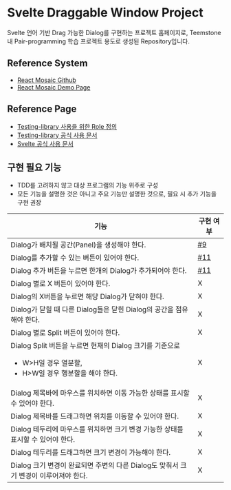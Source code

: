 # Svelte Draggable Window Project

Svelte 언어 기반 Drag 가능한 Dialog를 구현하는 프로젝트 홈페이지로, Teemstone 내 Pair-programming 학습 프로젝트 용도로 생성된 Repository입니다.

## Reference System

- [React Mosaic Github](https://github.com/nomcopter/react-mosaic)
- [React Mosaic Demo Page](https://nomcopter.github.io/react-mosaic/)

## Reference Page

- [Testing-library 사용을 위한 Role 정의](https://www.w3.org/WAI/PF/HTML/wiki/RoleAttribute)
- [Testing-library 공식 사용 문서](https://testing-library.com/docs/)
- [Svelte 공식 사용 문서](https://svelte.dev/docs)

## 구현 필요 기능
- TDD를 고려하지 않고 대상 프로그램의 기능 위주로 구성
- 모든 기능을 설명한 것은 아니고 주요 기능만 설명한 것으로, 필요 시 추가 기능을 구현 권장

|기능|구현 여부|
|---|---|
|Dialog가 배치될 공간(Panel)을 생성해야 한다.|[#9](https://github.com/teemstone-lab/draggable/issues/9)|
|Dialog를 추가할 수 있는 버튼이 있어야 한다.|[#11](https://github.com/teemstone-lab/draggable/issues/11)|
|Dialog 추가 버튼을 누르면 한개의 Dialog가 추가되어야 한다.|[#11](https://github.com/teemstone-lab/draggable/issues/11)|
|Dialog 별로 X 버튼이 있어야 한다.|X|
|Dialog의 X버튼을 누르면 해당 Dialog가 닫혀야 한다.|X|
|Dialog가 닫힐 때 다른 Dialog들은 닫힌 Dialog의 공간을 점유해야 한다.|X|
|Dialog 별로 Split 버튼이 있어야 한다.|X|
|Dialog Split 버튼을 누르면 현재의 Dialog 크기를 기준으로 <ul><li>W>H일 경우 열분할,</li><li>H>W일 경우 행분할을 해야 한다.</li></ul>|X|
|Dialog 제목바에 마우스를 위치하면 이동 가능한 상태를 표시할 수 있어야 한다.|X|
|Dialog 제목바를 드래그하면 위치를 이동할 수 있어야 한다.|X|
|Dialog 테두리에 마우스를 위치하면 크기 변경 가능한 상태를 표시할 수 있어야 한다.|X|
|Dialog 테두리를 드래그하면 크기 변경이 가능해야 한다.|X|
|Dialog 크기 변경이 완료되면 주변의 다른 Dialog도 맞춰서 크기 변경이 이루어져야 한다.|X|



